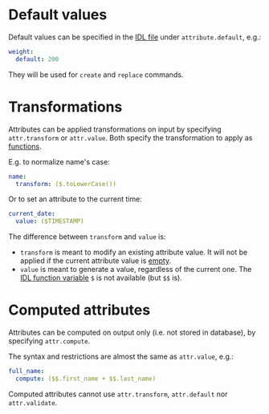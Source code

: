 # Default values

Default values can be specified in the [IDL file](idl.md)
under `attribute.default`, e.g.:

```yml
weight:
  default: 200
```

They will be used for `create` and `replace` commands.

# Transformations

Attributes can be applied transformations on input by specifying
`attr.transform` or `attr.value`.
Both specify the transformation to apply as [functions](functions.md).

E.g. to normalize name's case:

```yml
name:
  transform: ($.toLowerCase())
```

Or to set an attribute to the current time:

```yml
current_date:
  value: ($TIMESTAMP)
```

The difference between `transform` and `value` is:
  - `transform` is meant to modify an existing attribute value.
    It will not be applied if the current attribute value is
    [empty](models.md#empty-values).
  - `value` is meant to generate a value, regardless of the current one.
    The [IDL function variable](functions.md#idl-function-variables)
    `$` is not available (but `$$` is).

# Computed attributes

Attributes can be computed on output only (i.e. not stored in database),
by specifying `attr.compute`.

The syntax and restrictions are almost the same as `attr.value`, e.g.:

```yml
full_name:
  compute: ($$.first_name + $$.last_name)
```

Computed attributes cannot use `attr.transform`, `attr.default`
nor `attr.validate`.
